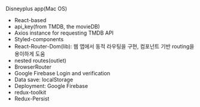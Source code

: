 Disneyplus app(Mac OS)

- React-based
- api_key(from TMDB, the movieDB)
- Axios instance for requesting TMDB API
- Styled-components
- React-Router-Dom(lib): 웹 앱에서 동적 라우팅을 구현, 컴포넌트 기반 routing을 용이하게 도움
- nested routes(outlet)
- BrowserRouter
- Google Firebase Login and verification
- Data save: localStorage
- Deployment: Google Firebase
- redux-toolkit
- Redux-Persist
